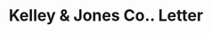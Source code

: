 ---
doi: 10.7916/D883545B
date_other: '1895'
date_other_textual: '1895'
form: correspondence
genre:
- Letters (correspondence)
name:
- Kelley & Jones Co.
object_in_context_url: https://biggert.cul.columbia.edu/items/view/ave_biggert_01479
subject_hierarchical_geographic:
- Pittsburgh, Pennsylvania, United States
subject_name:
- Kelley & Jones Co.
title: Kelley & Jones Co.. Letter
sort_title: Kelley & Jones Co.. Letter
call_number: ave_biggert_01479
coordinates:
- 40.439722222222215,-79.97638888888889
pid: ave_biggert_01479
identifiers: ave_biggert_01479
thumbnail: https://derivativo-2.library.columbia.edu/iiif/2/ldpd:344023/full/!256,256/0/native.jpg
permalink: /biggert/ave_biggert_01479/
layout: iiif-image-page
---
